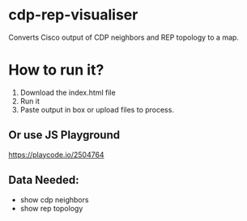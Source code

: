 # cdp-rep-visualiser
Converts Cisco output of CDP neighbors and REP topology to a map.

# How to run it?
1. Download the index.html file
2. Run it
3. Paste output in box or upload files to process.
## Or use JS Playground
https://playcode.io/2504764

## Data Needed:
* show cdp neighbors
* show rep topology
